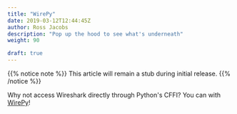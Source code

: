 ```yaml
---
title: "WirePy"
date: 2019-03-12T12:44:45Z
author: Ross Jacobs
description: "Pop up the hood to see what's underneath"
weight: 90

draft: true
---
```


{{% notice note %}}
This article will remain a stub during initial release.
{{% /notice %}}

Why not access Wireshark directly through Python's CFFI? You can with [WirePy](https://wirepy.readthedocs.io/)!
